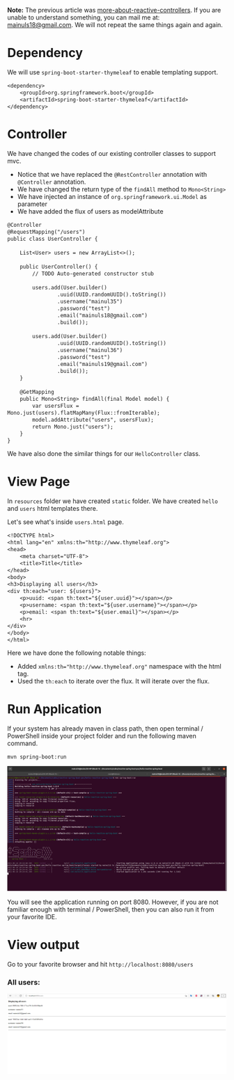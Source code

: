 **Note:** The previous article was [more-about-reactive-controllers](../more-about-reactive-controllers/). 
If you are unable to understand something, you can mail me at: [mainuls18@gmail.com](mailto:mainuls18@gmail.com). 
We will not repeat the same things again and again.

# Dependency
We will use ``spring-boot-starter-thymeleaf`` to enable templating support.

```
<dependency>
    <groupId>org.springframework.boot</groupId>
    <artifactId>spring-boot-starter-thymeleaf</artifactId>
</dependency>
```
# Controller
We have changed the codes of our existing controller classes to support mvc.

* Notice that we have replaced the ``@RestController`` annotation with ``@Controller`` annotation.
* We have changed the return type of the ``findAll`` method to ``Mono<String>``
* We have injected an instance of ``org.springframework.ui.Model`` as parameter
* We have added the flux of users as modelAttribute
```
@Controller
@RequestMapping("/users")
public class UserController {
	
	List<User> users = new ArrayList<>();
	
	public UserController() {
		// TODO Auto-generated constructor stub
		
		users.add(User.builder()
		        .uuid(UUID.randomUUID().toString())
		        .username("mainul35")
		        .password("test")
		        .email("mainuls18@gmail.com")
		        .build());
		
		users.add(User.builder()
		        .uuid(UUID.randomUUID().toString())
		        .username("mainul36")
		        .password("test")
		        .email("mainuls19@gmail.com")
		        .build());
	}
	
    @GetMapping
    public Mono<String> findAll(final Model model) {
        var usersFlux = Mono.just(users).flatMapMany(Flux::fromIterable);
		model.addAttribute("users", usersFlux);
		return Mono.just("users");
    }
}
```

We have also done the similar things for our ``HelloController`` class.

# View Page
In ``resources`` folder we have created ``static`` folder. We have created ``hello`` and ``users`` html templates there.

Let's see what's inside ``users.html`` page.

```
<!DOCTYPE html>
<html lang="en" xmlns:th="http://www.thymeleaf.org">
<head>
    <meta charset="UTF-8">
    <title>Title</title>
</head>
<body>
<h3>Displaying all users</h3>
<div th:each="user: ${users}">
    <p>uuid: <span th:text="${user.uuid}"></span></p>
    <p>username: <span th:text="${user.username}"></span></p>
    <p>email: <span th:text="${user.email}"></span></p>
    <hr>
</div>
</body>
</html>
```

Here we have done the following notable things:

* Added ``xmlns:th="http://www.thymeleaf.org"`` namespace with the html tag.
* Used the ``th:each`` to iterate over the flux. It will iterate over the flux.

# Run Application
If your system has already maven in class path, then open terminal / PowerShell inside your project folder and run the following maven command.

```
mvn spring-boot:run
```
![Figure below shows the example.](../images/run-app.png)

You will see the application running on port 8080. 
However, if you are not familiar enough with terminal / PowerShell, then you can also run it from your favorite IDE. 


# View output
Go to your favorite browser and hit ``http://localhost:8080/users``
### All users:
![reactive-webmvc-with-thymeleaf](../images/reactive-webmvc-with-thymeleaf/reactive-webmvc-with-thymeleaf.png)